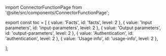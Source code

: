 import ConnectorFunctionPage from '@site/src/components/ConnectorFunctionPage';

export const toc = [
{ value: 'Facts', id: 'facts', level: 2 },
{ value: 'Input parameters', id: 'input-parameters', level: 2 },
{ value: 'Output parameters', id: 'output-parameters', level: 2 },
{ value: 'Authentication', id: 'authentication', level: 2 },
{ value: 'Usage info', id: 'usage-info', level: 2 },

];

<ConnectorFunctionPage jsonFile="smartrecruiters/create_candidate.json" />